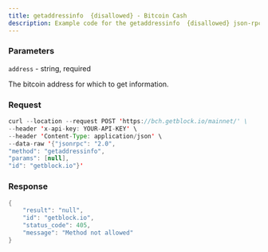 ```yaml
---
title: getaddressinfo  {disallowed} - Bitcoin Cash
description: Example code for the getaddressinfo  {disallowed} json-rpc method. Сomplete guide on how to use getaddressinfo  {disallowed} json-rpc in GetBlock.io Web3 documentation.
---
```


### Parameters


`address` - string, required

The bitcoin address for which to get information.

### Request

``` java
curl --location --request POST 'https://bch.getblock.io/mainnet/' \ 
--header 'x-api-key: YOUR-API-KEY' \ 
--header 'Content-Type: application/json' \ 
--data-raw '{"jsonrpc": "2.0",
"method": "getaddressinfo",
"params": [null],
"id": "getblock.io"}'
```

###  Response

``` java
{
    "result": "null",
    "id": "getblock.io",
    "status_code": 405,
    "message": "Method not allowed"
}
```

